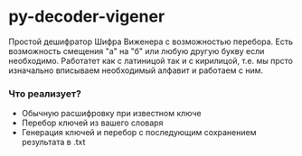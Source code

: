# py-decoder-vigener
Простой дешифратор Шифра Виженера с возможностью перебора. Есть возможность смещения "а" на "б" или любую другую букву если необходимо. Работатет как с латиницой так и с кирилицой, т.е. мы прсто изначально вписываем необходимый алфавит и работаем с ним.

### Что реализует?
- Обычную расшифровку при известном ключе
- Перебор ключей из  вашего словаря 
- Генерация ключей и перебор с последующим сохранением результата в .txt
